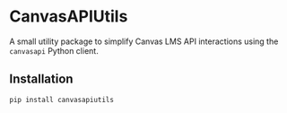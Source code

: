# CanvasAPIUtils

A small utility package to simplify Canvas LMS API interactions using the `canvasapi` Python client.

## Installation

```bash
pip install canvasapiutils
